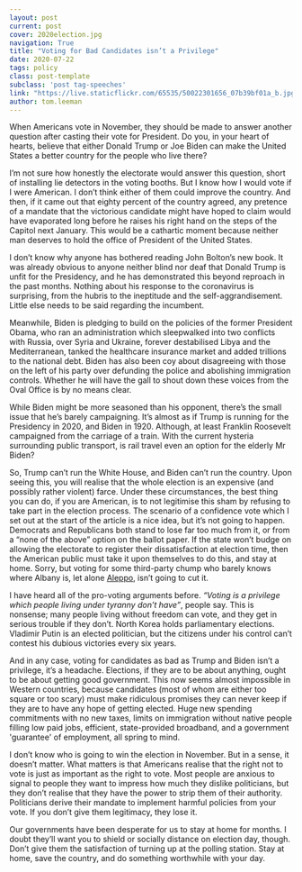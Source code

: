 ```yaml
---
layout: post
current: post
cover: 2020election.jpg
navigation: True
title: "Voting for Bad Candidates isn’t a Privilege"
date: 2020-07-22
tags: policy
class: post-template
subclass: 'post tag-speeches'
link: "https://live.staticflickr.com/65535/50022301656_07b39bf01a_b.jpg"
author: tom.leeman
---
```


When Americans vote in November, they should be made to answer another question after casting their vote for President. Do you, in your heart of hearts, believe that either Donald Trump or Joe Biden can make the United States a better country for the people who live there?



I’m not sure how honestly the electorate would answer this question, short of installing lie detectors in the voting booths. But I know how I would vote if I were American. I don’t think either of them could improve the country. And then, if it came out that eighty percent of the country agreed, any pretence of a mandate that the victorious candidate might have hoped to claim would have evaporated long before he raises his right hand on the steps of the Capitol next January. This would be a cathartic moment because neither man deserves to hold the office of President of the United States.



I don’t know why anyone has bothered reading John Bolton’s new book. It was already obvious to anyone neither blind nor deaf that Donald Trump is unfit for the Presidency, and he has demonstrated this beyond reproach in the past months. Nothing about his response to the coronavirus is surprising, from the hubris to the ineptitude and the self-aggrandisement. Little else needs to be said regarding the incumbent.

Meanwhile, Biden is pledging to build on the policies of the former President Obama, who ran an administration which sleepwalked into two conflicts with Russia, over Syria and Ukraine, forever destabilised Libya and the Mediterranean, tanked the healthcare insurance market and added trillions to the national debt. Biden has also been coy about disagreeing with those on the left of his party over defunding the police and abolishing immigration controls. Whether he will have the gall to shout down these voices from the Oval Office is by no means clear.

While Biden might be more seasoned than his opponent, there’s the small issue that he’s barely campaigning. It’s almost as if Trump is running for the Presidency in 2020, and Biden in 1920. Although, at least Franklin Roosevelt campaigned from the carriage of a train. With the current hysteria surrounding public transport, is rail travel even an option for the elderly Mr Biden?

So, Trump can’t run the White House, and Biden can’t run the country. Upon seeing this, you will realise that the whole election is an expensive (and possibly rather violent) farce. Under these circumstances, the best thing you can do, if you are American, is to not legitimise this sham by refusing to take part in the election process. The scenario of a confidence vote which I set out at the start of the article is a nice idea, but it’s not going to happen. Democrats and Republicans both stand to lose far too much from it, or from a “none of the above” option on the ballot paper. If the state won’t budge on allowing the electorate to register their dissatisfaction at election time, then the American public must take it upon themselves to do this, and stay at home. Sorry, but voting for some third-party chump who barely knows where Albany is, let alone [Aleppo](https://www.youtube.com/watch?v=pcj8yJk87cs), isn’t going to cut it.



I have heard all of the pro-voting arguments before. *“Voting is a privilege which people living under tyranny don’t have”*, people say. This is nonsense; many people living without freedom can vote, and they get in serious trouble if they don’t. North Korea holds parliamentary elections. Vladimir Putin is an elected politician, but the citizens under his control can’t contest his dubious victories every six years.

And in any case, voting for candidates as bad as Trump and Biden isn’t a privilege, it’s a headache. Elections, if they are to be about anything, ought to be about getting good government. This now seems almost impossible in Western countries, because candidates (most of whom are either too square or too scary) must make ridiculous promises they can never keep if they are to have any hope of getting elected. Huge new spending commitments with no new taxes, limits on immigration without native people filling low paid jobs, efficient, state-provided broadband, and a government 'guarantee' of employment, all spring to mind.

I don’t know who is going to win the election in November. But in a sense, it doesn’t matter. What matters is that Americans realise that the right not to vote is just as important as the right to vote. Most people are anxious to signal to people they want to impress how much they dislike politicians, but they don’t realise that they have the power to strip them of their authority. Politicians derive their mandate to implement harmful policies from your vote. If you don’t give them legitimacy, they lose it.

Our governments have been desperate for us to stay at home for months. I doubt they’ll want you to shield or socially distance on election day, though. Don’t give them the satisfaction of turning up at the polling station. Stay at home, save the country, and do something worthwhile with your day.
